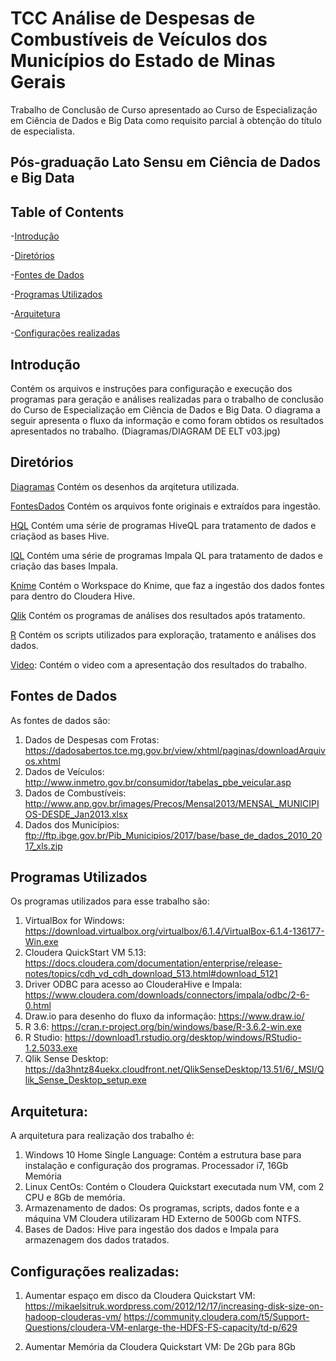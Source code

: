 # TCC Análise de Despesas de Combustíveis de Veículos dos Municípios do Estado de Minas Gerais

Trabalho de Conclusão de Curso apresentado ao Curso de Especialização em Ciência de Dados e Big Data como requisito parcial à obtenção do título de especialista.

## Pós-graduação Lato Sensu em Ciência de Dados e Big Data

## Table of Contents

-[Introdução](#introdução)

-[Diretórios](#diretórios)

-[Fontes de Dados](#fontes-de-dados)

-[Programas Utilizados](#programas-utilizados)

-[Arquitetura](#arquitetura)

-[Configurações realizadas](#configurações-realizadas)


## Introdução

Contém os arquivos e instruções para configuração e     execução dos programas para geração e análises realizadas para o trabalho de conclusão do Curso de Especialização em Ciência de Dados e Big Data.
O diagrama a seguir apresenta o fluxo da informação e como foram obtidos os resultados apresentados no trabalho.
(Diagramas/DIAGRAM DE ELT v03.jpg)

## Diretórios

[Diagramas](https://github.com/pbergo/TCC_Entrega/tree/master/Diagramas) Contém os desenhos da arqitetura utilizada.

[FontesDados](https://github.com/pbergo/TCC_Entrega/tree/master/Fontes_de_Dados) Contém os arquivos fonte originais e extraídos para ingestão.

[HQL](https://github.com/pbergo/TCC_Entrega/tree/master/HQL) Contém uma série de programas HiveQL para tratamento de dados e criaçãod as bases Hive.

[IQL](https://github.com/pbergo/TCC_Entrega/tree/master/IQL) Contém uma série de programas Impala QL para tratamento de dados e criação das bases Impala.

[Knime](https://github.com/pbergo/TCC_Entrega/tree/master/KNIME) Contém o Workspace do Knime, que faz a ingestão dos dados fontes para dentro do Cloudera Hive.

[Qlik](https://github.com/pbergo/TCC_Entrega/tree/master/Qlik) Contém os programas de análises dos resultados após tratamento.

[R](https://github.com/pbergo/TCC_Entrega/tree/master/R) Contém os scripts utilizados para exploração, tratamento e análises dos dados.

[Video](https://github.com/pbergo/TCC_Entrega/tree/master/Video): Contém o video com a apresentação dos resultados do trabalho.


## Fontes de Dados
As fontes de dados são:

1. Dados de Despesas com Frotas: https://dadosabertos.tce.mg.gov.br/view/xhtml/paginas/downloadArquivos.xhtml
2. Dados de Veículos: http://www.inmetro.gov.br/consumidor/tabelas_pbe_veicular.asp
3. Dados de Combustíveis: http://www.anp.gov.br/images/Precos/Mensal2013/MENSAL_MUNICIPIOS-DESDE_Jan2013.xlsx
4. Dados dos Municípios: ftp://ftp.ibge.gov.br/Pib_Municipios/2017/base/base_de_dados_2010_2017_xls.zip

## Programas Utilizados
Os programas utilizados para esse trabalho são:

1. VirtualBox for Windows: https://download.virtualbox.org/virtualbox/6.1.4/VirtualBox-6.1.4-136177-Win.exe
2. Cloudera QuickStart VM 5.13: https://docs.cloudera.com/documentation/enterprise/release-notes/topics/cdh_vd_cdh_download_513.html#download_5121
3. Driver ODBC para acesso ao ClouderaHive e Impala: https://www.cloudera.com/downloads/connectors/impala/odbc/2-6-0.html
4. Draw.io para desenho do fluxo da informação: https://www.draw.io/
5. R 3.6: https://cran.r-project.org/bin/windows/base/R-3.6.2-win.exe
6. R Studio: https://download1.rstudio.org/desktop/windows/RStudio-1.2.5033.exe
7. Qlik Sense Desktop: https://da3hntz84uekx.cloudfront.net/QlikSenseDesktop/13.51/6/_MSI/Qlik_Sense_Desktop_setup.exe

## Arquitetura:
A arquitetura para realização dos trabalho é:

1. Windows 10 Home Single Language: Contém a estrutura base para instalação e configuração dos programas. Processador i7, 16Gb Memória
2. Linux CentOs: Contém o Cloudera Quickstart executada num VM, com 2 CPU e 8Gb de memória.  
3. Armazenamento de dados: Os programas, scripts, dados fonte e a máquina VM Cloudera utilizaram HD Externo de 500Gb com NTFS.
4. Bases de Dados: Hive para ingestão dos dados e Impala para armazenagem dos dados tratados.

## Configurações realizadas:
1. Aumentar espaço em disco da Cloudera Quickstart VM: 
    https://mikaelsitruk.wordpress.com/2012/12/17/increasing-disk-size-on-hadoop-clouderas-vm/
    https://community.cloudera.com/t5/Support-Questions/cloudera-VM-enlarge-the-HDFS-FS-capacity/td-p/629

2. Aumentar Memória da Cloudera Quickstart VM:
    De 2Gb para 8Gb

